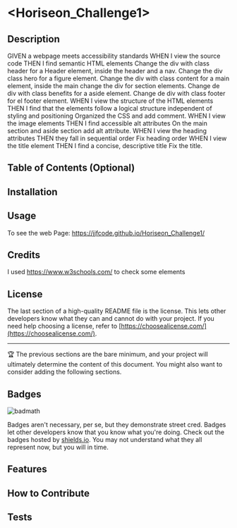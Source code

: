 # <Horiseon_Challenge1>

## Description

GIVEN a webpage meets accessibility standards
WHEN I view the source code
THEN I find semantic HTML elements
    Change the div with class header for a Header element, inside the header and a nav.
    Change the div class hero for a figure element.
    Change the div with class content for a main element, inside the main change the div for section elements.
    Change de div with class benefits for a aside element.
    Change de div with class footer for el footer element.
WHEN I view the structure of the HTML elements
THEN I find that the elements follow a logical structure independent of styling and positioning
    Organized the CSS and add comment.
WHEN I view the image elements
THEN I find accessible alt attributes
    On the main section and aside section add alt attribute.
WHEN I view the heading attributes
THEN they fall in sequential order
    Fix heading order
WHEN I view the title element
THEN I find a concise, descriptive title
    Fix the title.

## Table of Contents (Optional)

## Installation

## Usage

To see the web Page:
    https://jjfcode.github.io/Horiseon_Challenge1/

## Credits

I used https://www.w3schools.com/ to check some elements

## License

The last section of a high-quality README file is the license. This lets other developers know what they can and cannot do with your project. If you need help choosing a license, refer to [https://choosealicense.com/](https://choosealicense.com/).

---

🏆 The previous sections are the bare minimum, and your project will ultimately determine the content of this document. You might also want to consider adding the following sections.

## Badges

![badmath](https://img.shields.io/github/languages/top/lernantino/badmath)

Badges aren't necessary, per se, but they demonstrate street cred. Badges let other developers know that you know what you're doing. Check out the badges hosted by [shields.io](https://shields.io/). You may not understand what they all represent now, but you will in time.

## Features

## How to Contribute

## Tests
